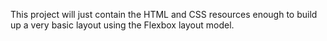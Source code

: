 This project will just contain the HTML and CSS resources enough to build up a very basic layout using the Flexbox layout model.
